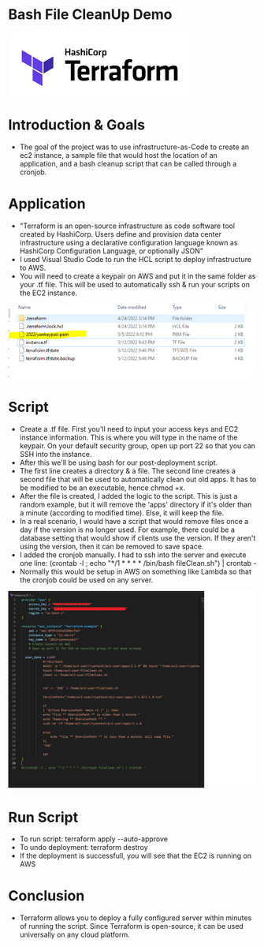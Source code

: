 # Bash File CleanUp Demo

![](img/terraform.PNG)

# Introduction & Goals
- The goal of the project was to use infrastructure-as-Code to create an ec2 instance, a sample file that would host the location of an application, and a bash cleanup script that can be called through a cronjob.

# Application
- "Terraform is an open-source infrastructure as code software tool created by HashiCorp. Users define and provision data center infrastructure using a declarative configuration language known as HashiCorp Configuration Language, or optionally JSON"
- I used Visual Studio Code to run the HCL script to deploy infrastructure to AWS.
- You will need to create a keypair on AWS and put it in the same folder as your .tf file. This will be used to automatically ssh & run your scripts on the EC2 instance.

![](img/keypair.PNG)

# Script
- Create a .tf file. First you'll need to input your access keys and EC2 instance information. This is where you will type in the name of the keypair. On your default security group, open up port 22 so that you can SSH into the instance. 
- After this we'll be using bash for our post-deployment script. 
- The first line creates a directory & a file. The second line creates a second file that will be used to automatically clean out old apps. It has to be modified to be an executable, hence chmod +x.
- After the file is created, I added the logic to the script. This is just a random example, but it will remove the 'apps' directory if it's older than a minute (according to modified time). Else, it will keep the file. 
- In a real scenario, I would have a script that would remove files once a day if the version is no longer used. For example, there could be a database setting that would show if clients use the version. If they aren't using the version, then it can be removed to save space.
- I added the cronjob manually. I had to ssh into the server and execute one line: (crontab -l ; echo "*/1 * * * * /bin/bash fileClean.sh") | crontab - 
- Normally this would be setup in AWS on something like Lambda so that the cronjob could be used on any server.

![](img/script.PNG)


# Run Script
- To run script: terraform apply --auto-approve
- To undo deployment: terraform destroy
- If the deployment is successfull, you will see that the EC2 is running on AWS


# Conclusion
- Terraform allows you to deploy a fully configured server within minutes of running the script. Since Terraform is open-source, it can be used universally on any cloud platform. 
